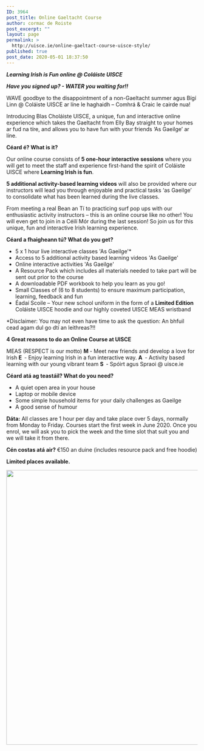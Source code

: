 ```yaml
---
ID: 3964
post_title: Online Gaeltacht Course
author: cormac de Roiste
post_excerpt: ""
layout: page
permalink: >
  http://uisce.ie/online-gaeltact-course-uisce-style/
published: true
post_date: 2020-05-01 18:37:50
---
```

<em><strong>Learning Irish is Fun online @ Coláiste UISCE
</strong></em>

<em><strong>Have you signed up? - WATER you waiting for!!</strong></em>

WAVE goodbye to the disappointment of a non-Gaeltacht summer agus Bígí
Linn @ Coláiste UISCE ar líne le haghaidh – Comhrá &amp; Craic le cairde nua!

Introducing Blas Choláiste UISCE, a unique, fun and interactive online experience which takes the Gaeltacht from Elly Bay straight to your homes ar fud na tíre, and allows you to have fun with your friends ‘As Gaeilge’ ar líne.

<strong>Céard é? What is it?</strong>

Our online course consists of <strong>5 one-hour interactive sessions</strong> where you will get to meet the staff and experience first-hand the spirit of Coláiste UISCE where <strong>Learning Irish is fun</strong>.

<strong>5 additional activity-based learning videos</strong> will also be provided where our instructors will lead you through enjoyable and practical tasks ‘as Gaeilge’ to consolidate what has been learned during the live classes.

From meeting a real Bean an Tí to practicing surf pop ups with our enthusiastic activity instructors – this is an online course like no other! You will even get to join in a Céilí Mór during the last session! So join us for this unique, fun and interactive Irish learning experience.

<strong>Céard a fhaigheann tú? What do you get?</strong>
<ul>
 	<li>5 x 1 hour live interactive classes 'As Gaeilge'*</li>
 	<li>Access to 5 additional activity based learning videos 'As Gaeilge'</li>
 	<li>Online interactive activities 'As Gaeilge'</li>
 	<li>A Resource Pack which includes all materials needed to take part will be sent out prior to the course</li>
 	<li>A downloadable PDF workbook to help you learn as you go!</li>
 	<li>Small Classes of (6 to 8 students) to ensure maximum participation, learning, feedback and fun</li>
 	<li>Éadaí Scoile – Your new school uniform in the form of a <strong>Limited Edition</strong> Coláiste UISCE hoodie and our highly coveted UISCE MEAS wristband</li>
</ul>
*Disclaimer: You may not even have time to ask the question: An bhfuil cead agam dul go dtí an leithreas?!!

<strong>4 Great reasons to do an Online Course at UISCE</strong>

MEAS (RESPECT is our motto)
<strong>M </strong>- Meet new friends and develop a love for Irish
<strong>E  </strong>- Enjoy learning Irish in a fun interactive way.
<strong>A  </strong>- Activity based learning with our young vibrant team
<strong>S  </strong>- Spóirt agus Spraoi @ uisce.ie

<strong>Céard atá ag teastáil? What do you need?</strong>
<ul>
 	<li>A quiet open area in your house</li>
 	<li>Laptop or mobile device</li>
 	<li>Some simple household items for your daily challenges as Gaeilge</li>
 	<li>A good sense of humour</li>
</ul>
<strong>Dáta:</strong> All classes are 1 hour per day and take place over 5 days, normally from Monday to Friday. Courses start the first week in June 2020. Once you enrol, we will ask you to pick the week and the time slot that suit you and we will take it from there.

<strong>Cén costas atá air? </strong>€150 an duine (includes resource pack and free hoodie)

<strong>Limited places available.</strong>

<img class="alignnone wp-image-3965" src="http://uisce.ie/wp-content/uploads/2020/05/Meas-EnglishTextV2-300x212.png" alt="" width="1025" height="724" />
